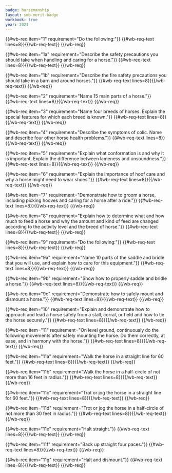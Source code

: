 ```yaml
---
badge: horsemanship
layout: smb-merit-badge
workbook: true
year: 2021
---
```



{{#wb-req item="1" requirement="Do the following:"}}
{{#wb-req-text lines=8}}{{/wb-req-text}}
{{/wb-req}}

{{#wb-req item="1a" requirement="Describe the safety precautions you should take when handling and caring for a horse."}}
{{#wb-req-text lines=8}}{{/wb-req-text}}
{{/wb-req}}

{{#wb-req item="1b" requirement="Describe the fire safety precautions you should take in a barn and around horses."}}
{{#wb-req-text lines=8}}{{/wb-req-text}}
{{/wb-req}}

{{#wb-req item="2" requirement="Name 15 main parts of a horse."}}
{{#wb-req-text lines=8}}{{/wb-req-text}}
{{/wb-req}}

{{#wb-req item="3" requirement="Name four breeds of horses. Explain the special features for which each breed is known."}}
{{#wb-req-text lines=8}}{{/wb-req-text}}
{{/wb-req}}

{{#wb-req item="4" requirement="Describe the symptoms of colic. Name and describe four other horse health problems."}}
{{#wb-req-text lines=8}}{{/wb-req-text}}
{{/wb-req}}

{{#wb-req item="5" requirement="Explain what conformation is and why it is important. Explain the difference between lameness and unsoundness."}}
{{#wb-req-text lines=8}}{{/wb-req-text}}
{{/wb-req}}

{{#wb-req item="6" requirement="Explain the importance of hoof care and why a horse might need to wear shoes."}}
{{#wb-req-text lines=8}}{{/wb-req-text}}
{{/wb-req}}

{{#wb-req item="7" requirement="Demonstrate how to groom a horse, including picking hooves and caring for a horse after a ride."}}
{{#wb-req-text lines=8}}{{/wb-req-text}}
{{/wb-req}}

{{#wb-req item="8" requirement="Explain how to determine what and how much to feed a horse and why the amount and kind of feed are changed according to the activity level and the breed of horse."}}
{{#wb-req-text lines=8}}{{/wb-req-text}}
{{/wb-req}}

{{#wb-req item="9" requirement="Do the following:"}}
{{#wb-req-text lines=8}}{{/wb-req-text}}
{{/wb-req}}

{{#wb-req item="9a" requirement="Name 10 parts of the saddle and bridle that you will use, and explain how to care for this equipment."}}
{{#wb-req-text lines=8}}{{/wb-req-text}}
{{/wb-req}}

{{#wb-req item="9b" requirement="Show how to properly saddle and bridle a horse."}}
{{#wb-req-text lines=8}}{{/wb-req-text}}
{{/wb-req}}

{{#wb-req item="9c" requirement="Demonstrate how to safely mount and dismount a horse."}}
{{#wb-req-text lines=8}}{{/wb-req-text}}
{{/wb-req}}

{{#wb-req item="10" requirement="Explain and demonstrate how to approach and lead a horse safely from a stall, corral, or field and how to tie the horse securely."}}
{{#wb-req-text lines=8}}{{/wb-req-text}}
{{/wb-req}}

{{#wb-req item="11" requirement="On level ground, continuously do the following movements after safely mounting the horse. Do them correctly, at ease, and in harmony with the horse."}}
{{#wb-req-text lines=8}}{{/wb-req-text}}
{{/wb-req}}

{{#wb-req item="11a" requirement="Walk the horse in a straight line for 60 feet."}}
{{#wb-req-text lines=8}}{{/wb-req-text}}
{{/wb-req}}

{{#wb-req item="11b" requirement="Walk the horse in a half-circle of not more than 16 feet in radius."}}
{{#wb-req-text lines=8}}{{/wb-req-text}}
{{/wb-req}}

{{#wb-req item="11c" requirement="Trot or jog the horse in a straight line for 60 feet."}}
{{#wb-req-text lines=8}}{{/wb-req-text}}
{{/wb-req}}

{{#wb-req item="11d" requirement="Trot or jog the horse in a half-circle of not more than 30 feet in radius."}}
{{#wb-req-text lines=8}}{{/wb-req-text}}
{{/wb-req}}

{{#wb-req item="11e" requirement="Halt straight."}}
{{#wb-req-text lines=8}}{{/wb-req-text}}
{{/wb-req}}

{{#wb-req item="11f" requirement="Back up straight four paces."}}
{{#wb-req-text lines=8}}{{/wb-req-text}}
{{/wb-req}}

{{#wb-req item="11g" requirement="Halt and dismount."}}
{{#wb-req-text lines=8}}{{/wb-req-text}}
{{/wb-req}}
